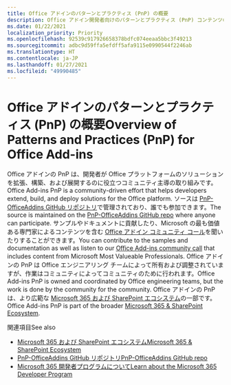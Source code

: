 ```yaml
---
title: Office アドインのパターンとプラクティス (PnP) の概要
description: Office アドイン開発者向けのパターンとプラクティス (PnP) コンテンツの概要。
ms.date: 01/22/2021
localization_priority: Priority
ms.openlocfilehash: 92539c917926658378bdfc074eeaa5bbc3f49213
ms.sourcegitcommit: adbc9d59ffa5efdff5afa9115e0990544f2246ab
ms.translationtype: HT
ms.contentlocale: ja-JP
ms.lasthandoff: 01/27/2021
ms.locfileid: "49990485"
---
```

# <a name="overview-of-patterns-and-practices-pnp-for-office-add-ins"></a><span data-ttu-id="bda15-103">Office アドインのパターンとプラクティス (PnP) の概要</span><span class="sxs-lookup"><span data-stu-id="bda15-103">Overview of Patterns and Practices (PnP) for Office Add-ins</span></span>

<span data-ttu-id="bda15-104">Office アドインの PnP は、開発者が Office プラットフォームのソリューションを拡張、構築、および展開するのに役立つコミュニティ主導の取り組みです。</span><span class="sxs-lookup"><span data-stu-id="bda15-104">Office Add-ins PnP is a community-driven effort that helps developers extend, build, and deploy solutions for the Office platform.</span></span> <span data-ttu-id="bda15-105">ソースは [PnP-OfficeAddins GitHub リポジトリ](https://github.com/OfficeDev/PnP-OfficeAddins)で管理されており、誰でも参加できます。</span><span class="sxs-lookup"><span data-stu-id="bda15-105">The source is maintained on the [PnP-OfficeAddins GitHub repo](https://github.com/OfficeDev/PnP-OfficeAddins) where anyone can participate.</span></span> <span data-ttu-id="bda15-106">サンプルやドキュメントに貢献したり、Microsoft の最も価値ある専門家によるコンテンツを含む [Office アドイン コミュニティ コール](https://pnp.github.io/#community)を聞いたりすることができます。</span><span class="sxs-lookup"><span data-stu-id="bda15-106">You can contribute to the samples and documentation as well as listen to our [Office Add-ins community call](https://pnp.github.io/#community) that includes content from Microsoft Most Valueable Professionals.</span></span> <span data-ttu-id="bda15-107">Office アドインの PnP は Office エンジニアリング チームによって所有および調整されていますが、作業はコミュニティによってコミュニティのために行われます。</span><span class="sxs-lookup"><span data-stu-id="bda15-107">Office Add-ins PnP is owned and coordinated by Office engineering teams, but the work is done by the community for the community.</span></span> <span data-ttu-id="bda15-108">Office アドインの PnP は、より広範な [Microsoft 365 および SharePoint エコシステム](https://developer.microsoft.com/office/blogs/microsoft-365-sharepoint-ecosystem-pnp-august-2020-update/)の一部です。</span><span class="sxs-lookup"><span data-stu-id="bda15-108">Office Add-ins PnP is part of the broader [Microsoft 365 & SharePoint Ecosystem](https://developer.microsoft.com/office/blogs/microsoft-365-sharepoint-ecosystem-pnp-august-2020-update/).</span></span>

<span data-ttu-id="bda15-109">関連項目</span><span class="sxs-lookup"><span data-stu-id="bda15-109">See also</span></span>
- [<span data-ttu-id="bda15-110">Microsoft 365 および SharePoint エコシステム</span><span class="sxs-lookup"><span data-stu-id="bda15-110">Microsoft 365 & SharePoint Ecosystem</span></span>](https://developer.microsoft.com/office/blogs/microsoft-365-sharepoint-ecosystem-pnp-august-2020-update/)
- [<span data-ttu-id="bda15-111">PnP-OfficeAddins GitHub リポジトリ</span><span class="sxs-lookup"><span data-stu-id="bda15-111">PnP-OfficeAddins GitHub repo</span></span>](https://github.com/OfficeDev/PnP-OfficeAddins)
- [<span data-ttu-id="bda15-112">Microsoft 365 開発者プログラムについて</span><span class="sxs-lookup"><span data-stu-id="bda15-112">Learn about the Microsoft 365 Developer Program</span></span>](https://developer.microsoft.com/microsoft-365/dev-program)
